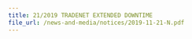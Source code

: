 ```yaml
---
title: 21/2019 TRADENET EXTENDED DOWNTIME
file_url: /news-and-media/notices/2019-11-21-N.pdf
---
```


